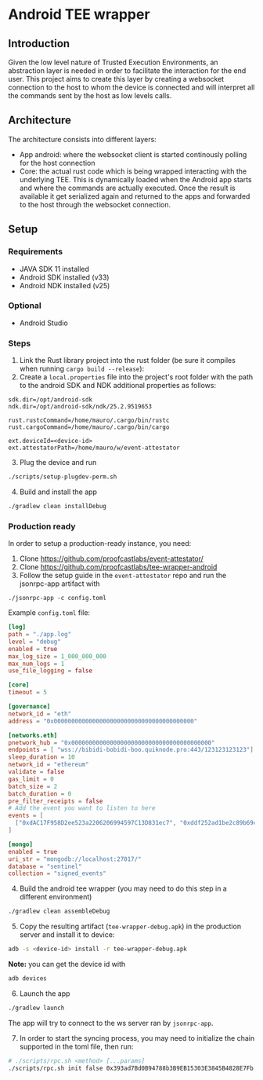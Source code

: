 # Android TEE wrapper

## Introduction

Given the low level nature of Trusted Execution Environments, an abstraction layer is needed in
order to facilitate the interaction for the end user. This project aims to create this layer by
creating a websocket connection to the host to whom the device is connected and will interpret
all the commands sent by the host as low levels calls.


## Architecture

The architecture consists into different layers:

 - App android: where the websocket client is started continously polling for the host connection
 - Core: the actual rust code which is being wrapped interacting with the underlying TEE. This is dynamically
   loaded when the Android app starts and where the commands are actually executed. Once the result is available
   it get serialized again and returned to the apps and forwarded to the host through the websocket connection.

## Setup

### Requirements

 - JAVA SDK 11 installed
 - Android SDK installed (v33)
 - Android NDK installed (v25)

### Optional

 - Android Studio

### Steps

1. Link the Rust library project into the rust folder (be sure it compiles when running `cargo build --release`):
2. Create a `local.properties` file into the project's root folder with the path to the android SDK and NDK 
additional properties as follows:

```env
sdk.dir=/opt/android-sdk
ndk.dir=/opt/android-sdk/ndk/25.2.9519653

rust.rustcCommand=/home/mauro/.cargo/bin/rustc
rust.cargoCommand=/home/mauro/.cargo/bin/cargo

ext.deviceId=<device-id>
ext.attestatorPath=/home/mauro/w/event-attestator
```

3. Plug the device and run

```bash
./scripts/setup-plugdev-perm.sh
```

4. Build and install the app

```bash
./gradlew clean installDebug
```


### Production ready

In order to setup a production-ready instance, you need:

1. Clone https://github.com/proofcastlabs/event-attestator/
2. Clone https://github.com/proofcastlabs/tee-wrapper-android
3. Follow the setup guide in the `event-attestator` repo and run the jsonrpc-app 
artifact with

```
./jsonrpc-app -c config.toml
```

Example `config.toml` file:

```toml
[log]
path = "./app.log"
level = "debug"
enabled = true
max_log_size = 1_000_000_000
max_num_logs = 1
use_file_logging = false

[core]
timeout = 5

[governance]
network_id = "eth"
address = "0x0000000000000000000000000000000000000000"

[networks.eth]
pnetwork_hub = "0x0000000000000000000000000000000000000000"
endpoints = [ "wss://bibidi-bobidi-boo.quiknode.pro:443/123123123123"]
sleep_duration = 10
network_id = "ethereum"
validate = false
gas_limit = 0
batch_size = 2
batch_duration = 0
pre_filter_receipts = false
# Add the event you want to listen to here
events = [
  ["0xdAC17F958D2ee523a2206206994597C13D831ec7", "0xddf252ad1be2c89b69c2b068fc378daa952ba7f163c4a11628f55a4df523b3ef"],
]

[mongo]
enabled = true
uri_str = "mongodb://localhost:27017/"
database = "sentinel"
collection = "signed_events"
```

4. Build the android tee wrapper (you may need to do this step in a different environment)

```bash
./gradlew clean assembleDebug
```

5. Copy the resulting artifact (`tee-wrapper-debug.apk`) in the production server and install it to 
device:

```bash
adb -s <device-id> install -r tee-wrapper-debug.apk
```

**Note:** you can get the device id with 

```bash
adb devices
```

6. Launch the app 

```bash
./gradlew launch
```

The app will try to connect to the ws server ran by `jsonrpc-app`.

7. In order to start the syncing process, you may need to initialize the chain supported in the toml
file, then run:

```bash
# ./scripts/rpc.sh <method> [...params]
./scripts/rpc.sh init false 0x393ad7Bd0B94788b3B9EB15303E3845B4828E7Fb 50 10 eth 
```

